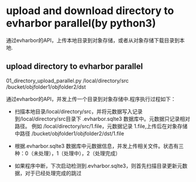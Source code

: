 # upload and download directory to evharbor parallel(by python3)

通过evharbor的API，上传本地目录到对象存储，或者从对象存储下载目录到本地.

## upload directory to evharbor parallel

01_directory_upload_parallel.py /local/directory/src /bucket/objfolder1/objfolder2/dst

通过evharbor的API，并发上传一个目录到对象存储中.程序执行过程如下：

- 扫描本地目录/local/directory/src，并将元数据写入记录到/local/directory/src目录下 .evharbor.sqlte3 数据库中。元数据只记录相对路径。
  例如 /local/directory/src/1.file，元数据记录 1.file,上传后在对象存储中路径 /bucket/objfolder1/objfolder2/dst/1.file

- 根据.evharbor.sqlte3 数据库中元数据信息，并发上传相关文件。状态有三种：0（未处理），1（处理中），2（处理完成）

- 如果程序中断，下次启动检测到.evharbor.sqlte3，则首先扫描目录更新元数据，对于已经处理完成的跳过
